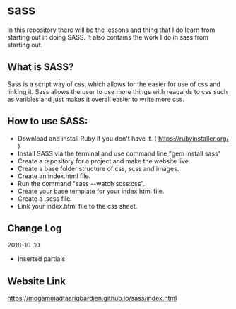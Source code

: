 # sass
In this repository there will be the lessons and thing that I do learn from starting out in doing SASS. It also contains the work I do in sass from starting out.

## What is SASS?
Sass is a script way of css, which allows for the easier for use of css and linking it. Sass allows the user to use more things with reagards to css such as varibles and just makes it overall easier to write more css.

## How to use SASS:

- Download and install Ruby if you don't have it. ( https://rubyinstaller.org/ )
- Install SASS via the terminal and use command line "gem install sass"
- Create a repository for a project and make the website live.
- Create a base folder structure of css, scss and images.
- Create an index.html file.
- Run the command "sass --watch scss:css".
- Create your base template for your index.html file.
- Create a .scss file.
- Link your index.html file to the css sheet. 

## Change Log
 2018-10-10
 - Inserted partials

## Website Link
https://mogammadtaariqbardien.github.io/sass/index.html
